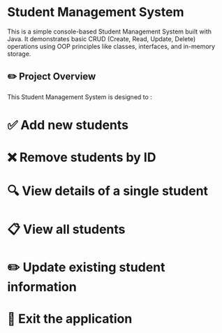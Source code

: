 # Student Management System
This is a simple console-based Student Management System built with Java.
It demonstrates basic CRUD (Create, Read, Update, Delete) operations using OOP principles like classes, interfaces, and in-memory storage.

## ✏️ Project Overview
This Student Management System is designed to :
# ✅ Add new students
# ❌ Remove students by ID
# 🔍 View details of a single student
# 📋 View all students
# ✏️ Update existing student information
# 🚪 Exit the application
